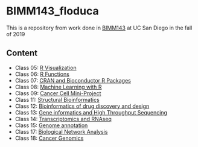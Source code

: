 # BIMM143_floduca

This is a repository from work done in [BIMM143](https://bioboot.github.io/bimm143_F19) at UC San Diego in the fall of 2019

## Content
- Class 05: [R Visualization]()
- Class 06: [R Functions]()
- Class 07: [CRAN and Bioconductor R Packages]()
- Class 08: [Machine Learning with R]()
- Class 09: [Cancer Cell Mini-Project]()
- Class 11: [Structural Bioinformatics]()
- Class 12: [Bioinformatics of drug discovery and design]()
- Class 13: [Gene informatics and High Throughput Sequencing]()
- Class 14: [Transcriptomics and RNAseq]()
- Class 15: [Genome annotation]()
- Class 17: [Biological Network Analysis]()
- Class 18: [Cancer Genomics]()
